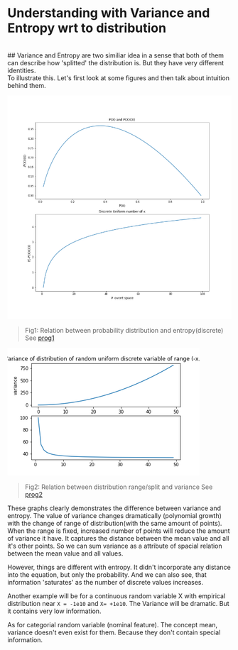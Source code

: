# Understanding with Variance and Entropy wrt to distribution
</br>
## Variance and Entropy are two similiar idea in a sense that both of them can describe how 'splitted' the distribution is. But they have very different identities.
</br>
To illustrate this. Let's first look at some figures and then talk about intuition behind them.

![Distribution and Entropy](./fig1.png)
> Fig1: Relation between probability distribution and entropy(discrete) See [prog1](./fig1.py)

![Distribution and Variance](./fig2.png)
> Fig2: Relation between distribution range/split and variance See [prog2](./fig2.py)

These graphs clearly demonstrates the difference between variance and entropy. The value of variance changes dramatically (polynomial growth) with the change of range of distribution(with the same amount of points). When the range is fixed, increased number of points will reduce the amount of variance it have. It captures the distance between the mean value and all it's other points. So we can sum variance as a attribute of spacial relation between the mean value and all values.

However, things are different with entropy. It didn't incorporate any distance into the equation, but only the probability. And we can also see, that information 'saturates' as the number of discrete values increases.

Another example will be for a continuous random variable X with empirical distribution near `X = -1e10` and `X= +1e10`. The Variance will be dramatic. But it contains very low information.

As for categorial random variable (nominal feature). The concept mean, variance doesn't even exist for them. Because they don't contain special information.